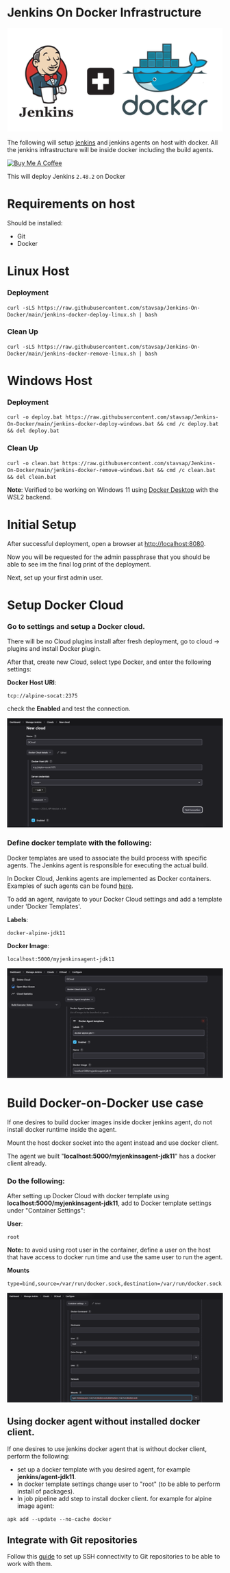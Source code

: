 # Jenkins On Docker Infrastructure

![pic](.meta/jenkins-docker.png)

The following will setup [jenkins](https://www.jenkins.io/) and jenkins agents on host with docker. All the jenkins infrastructure will be inside docker including the build agents.

<a href="https://www.buymeacoffee.com/stavsapq" target="_blank"><img src="https://cdn.buymeacoffee.com/buttons/default-orange.png" alt="Buy Me A Coffee" height="40" width="174"></a>

This will deploy Jenkins `2.48.2` on Docker

# Requirements on host

Should be installed:

- Git
- Docker

# Linux Host

### Deployment

``` shell
curl -sLS https://raw.githubusercontent.com/stavsap/Jenkins-On-Docker/main/jenkins-docker-deploy-linux.sh | bash
```

### Clean Up

``` shell
curl -sLS https://raw.githubusercontent.com/stavsap/Jenkins-On-Docker/main/jenkins-docker-remove-linux.sh | bash
```

# Windows Host

### Deployment

``` shell
curl -o deploy.bat https://raw.githubusercontent.com/stavsap/Jenkins-On-Docker/main/jenkins-docker-deploy-windows.bat && cmd /c deploy.bat && del deploy.bat
```

### Clean Up

``` shell
curl -o clean.bat https://raw.githubusercontent.com/stavsap/Jenkins-On-Docker/main/jenkins-docker-remove-windows.bat && cmd /c clean.bat && del clean.bat
```

**Note**: Verified to be working on Windows 11 using [Docker Desktop](https://www.docker.com/products/docker-desktop/) with the WSL2 backend.

# Initial Setup

After successful deployment, open a browser at [http://localhost:8080](http://localhost:8080).

Now you will be requested for the admin passphrase that you should be able to see im the final log print of the deployment.

Next, set up your first admin user.

# Setup Docker Cloud

### Go to settings and setup a Docker cloud.

There will be no Cloud plugins install after fresh deployment, go to cloud -> plugins and install Docker plugin.

After that, create new Cloud, select type Docker, and enter the following settings:

**Docker Host URI**:

``` shell
tcp://alpine-socat:2375
```

check the **Enabled** and test the connection.

![pic](.meta/cloud-setup.png)

### Define docker template with the following:

Docker templates are used to associate the build process with specific agents. The Jenkins agent is responsible for executing the actual build.

In Docker Cloud, Jenkins agents are implemented as Docker containers. Examples of such agents can be found [here](/agent).

To add an agent, navigate to your Docker Cloud settings and add a template under 'Docker Templates'.

**Labels**:

``` shell
docker-alpine-jdk11
```

**Docker Image**:

``` shell
localhost:5000/myjenkinsagent-jdk11
```

![pic](.meta/docker-template-setup.png)

# Build Docker-on-Docker use case

If one desires to build docker images inside docker jenkins agent, do not install docker runtime inside the agent.

Mount the host docker socket into the agent instead and use docker client.

The agent we built "**localhost:5000/myjenkinsagent-jdk11**" has a docker client already.

### Do the following:

After setting up Docker Cloud with docker template using **localhost:5000/myjenkinsagent-jdk11**, add to Docker template settings under "Container Settings":

**User**:

``` shell
root
```
**Note:** to avoid using root user in the container, define a user on the host that have access to docker run time and use the same user to run the agent.

**Mounts**

``` shell
type=bind,source=/var/run/docker.sock,destination=/var/run/docker.sock
```
![pic](.meta/docker-container-setup.png)

## Using docker agent without installed docker client.

If one desires to use jenkins docker agent that is without docker client, perform the following:

- set up a docker template with you desired agent, for example **jenkins/agent-jdk11**.
- In docker template settings change user to "root" (to be able to perform install of packages).
- In job pipeline add step to install docker client. for example for alpine image agent:

``` shell
apk add --update --no-cache docker
```

## Integrate with Git repositories

Follow this [guide](https://dev.to/behainguyen/cicd-06-jenkins-accessing-private-github-repos-using-ssh-keys-313b) to set up SSH connectivity to Git repositories to be able to work with them.
